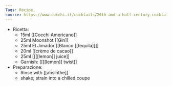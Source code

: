 ```yaml
---
Tags: Recipe,
source: https://www.cocchi.it/cocktails/20th-and-a-half-century-cocktail/ 
---
```


- Ricetta:
	- 15ml [[Cocchi Americano]]
	- 25ml Moonshot [[Gin]]
	- 25ml El Jimador [[Blanco [[tequila]]]]
	- 20ml [[crème de cacao]]
	- 25ml [[[[lemon]] juice]]
	- Garnish: [[[[lemon]] twist]]
- Preparazione:
	- Rinse with [[absinthe]]
	- shake; strain into a chilled coupe